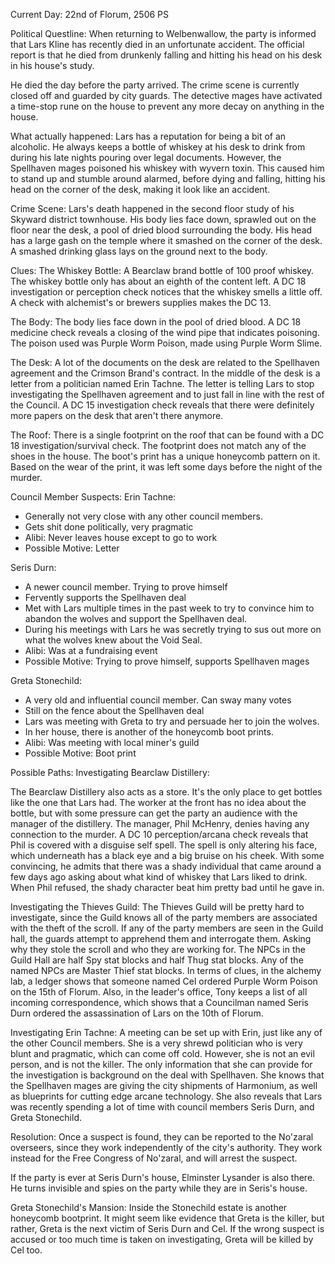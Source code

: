Current Day: 22nd of Florum, 2506 PS

Political Questline:
When returning to Welbenwallow, the party is informed that Lars Kline has recently died in an unfortunate accident. The official report is that he died from drunkenly falling and hitting his head on his desk in his house's study.

He died the day before the party arrived. The crime scene is currently closed off and guarded by city guards. The detective mages have activated a time-stop rune on the house to prevent any more decay on anything in the house.

What actually happened: Lars has a reputation for being a bit of an alcoholic. He always keeps a bottle of whiskey at his desk to drink from during his late nights pouring over legal documents. However, the Spellhaven mages poisoned his whiskey with wyvern toxin. This caused him to stand up and stumble around alarmed, before dying and falling, hitting his head on the corner of the desk, making it look like an accident.

Crime Scene:
Lars's death happened in the second floor study of his Skyward district townhouse. His body lies face down, sprawled out on the floor near the desk, a pool of dried blood surrounding the body. His head has a large gash on the temple where it smashed on the corner of the desk. A smashed drinking glass lays on the ground next to the body.

Clues:
The Whiskey Bottle: A Bearclaw brand bottle of 100 proof whiskey. The whiskey bottle only has about an eighth of the content left. A DC 18 investigation or perception check notices that the whiskey smells a little off. A check with alchemist's or brewers supplies makes the DC 13.

The Body: The body lies face down in the pool of dried blood. A DC 18 medicine check reveals a closing of the wind pipe that indicates poisoning. The poison used was Purple Worm Poison, made using Purple Worm Slime.

The Desk: A lot of the documents on the desk are related to the Spellhaven agreement and the Crimson Brand's contract. In the middle of the desk is a letter from a politician named Erin Tachne. The letter is telling Lars to stop investigating the Spellhaven agreement and to just fall in line with the rest of the Council. A DC 15 investigation check reveals that there were definitely more papers on the desk that aren't there anymore.

The Roof: There is a single footprint on the roof that can be found with a DC 18 investigation/survival check. The footprint does not match any of the shoes in the house. The boot's print has a unique honeycomb pattern on it. Based on the wear of the print, it was left some days before the night of the murder.

Council Member Suspects:
Erin Tachne:
- Generally not very close with any other council members.
- Gets shit done politically, very pragmatic
- Alibi: Never leaves house except to go to work
- Possible Motive: Letter

Seris Durn:
- A newer council member. Trying to prove himself
- Fervently supports the Spellhaven deal
- Met with Lars multiple times in the past week to try to convince him to abandon the wolves and support the Spellhaven deal.
- During his meetings with Lars he was secretly trying to sus out more on what the wolves knew about the Void Seal.
- Alibi: Was at a fundraising event
- Possible Motive: Trying to prove himself, supports Spellhaven mages

Greta Stonechild:
- A very old and influential council member. Can sway many votes
- Still on the fence about the Spellhaven deal
- Lars was meeting with Greta to try and persuade her to join the wolves.
- In her house, there is another of the honeycomb boot prints.
- Alibi: Was meeting with local miner's guild
- Possible Motive: Boot print

Possible Paths:
Investigating Bearclaw Distillery:

The Bearclaw Distillery also acts as a store. It's the only place to get bottles like the one that Lars had. The worker at the front has no idea about the bottle, but with some pressure can get the party an audience with the manager of the distillery. The manager, Phil McHenry, denies having any connection to the murder. A DC 10 perception/arcana check reveals that Phil is covered with a disguise self spell. The spell is only altering his face, which underneath has a black eye and a big bruise on his cheek. With some convincing, he admits that there was a shady individual that came around a few days ago asking about what kind of whiskey that Lars liked to drink. When Phil refused, the shady character beat him pretty bad until he gave in.

Investigating the Thieves Guild:
The Thieves Guild will be pretty hard to investigate, since the Guild knows all of the party members are associated with the theft of the scroll. If any of the party members are seen in the Guild hall, the guards attempt to apprehend them and interrogate them. Asking why they stole the scroll and who they are working for. The NPCs in the Guild Hall are half Spy stat blocks and half Thug stat blocks. Any of the named NPCs are Master Thief stat blocks. In terms of clues, in the alchemy lab, a ledger shows that someone named Cel ordered Purple Worm Poison on the 15th of Florum. Also, in the leader's office, Tony keeps a list of all incoming correspondence, which shows that a Councilman named Seris Durn ordered the assassination of Lars on the 10th of Florum.

Investigating Erin Tachne:
A meeting can be set up with Erin, just like any of the other Council members. She is a very shrewd politician who is very blunt and pragmatic, which can come off cold. However, she is not an evil person, and is not the killer. The only information that she can provide for the investigation is background on the deal with Spellhaven. She knows that the Spellhaven mages are giving the city shipments of Harmonium, as well as blueprints for cutting edge arcane technology. She also reveals that Lars was recently spending a lot of time with council members Seris Durn, and Greta Stonechild.

Resolution:
Once a suspect is found, they can be reported to the No'zaral overseers, since they work independently of the city's authority. They work instead for the Free Congress of No'zaral, and will arrest the suspect.

If the party is ever at Seris Durn's house, Elminster Lysander is also there. He turns invisible and spies on the party while they are in Seris's house.

Greta Stonechild's Mansion:
Inside the Stonechild estate is another honeycomb bootprint. It might seem like evidence that Greta is the killer, but rather, Greta is the next victim of Seris Durn and Cel. If the wrong suspect is accused or too much time is taken on investigating, Greta will be killed by Cel too.